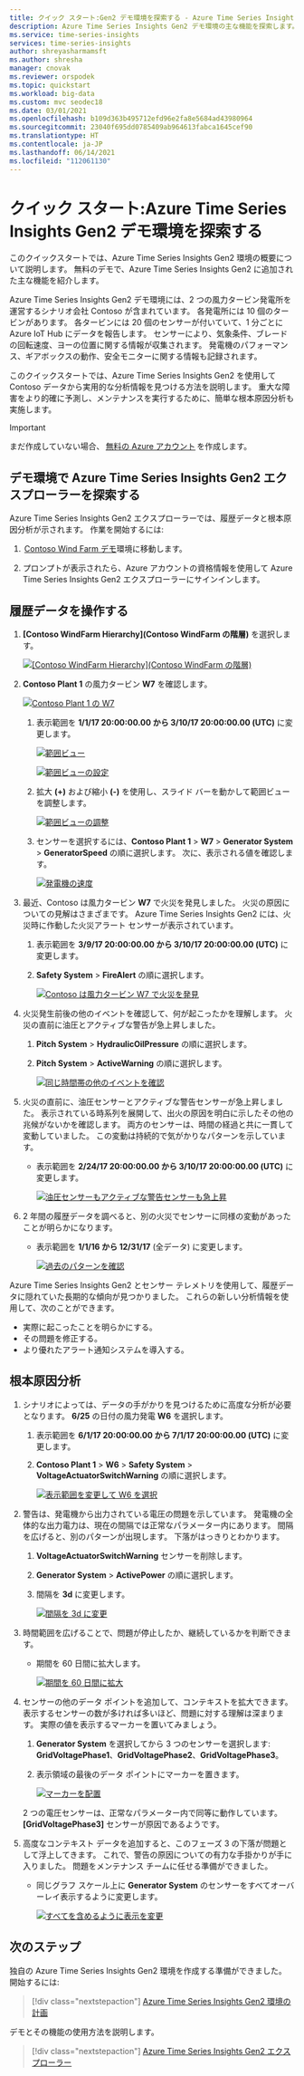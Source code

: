 ```yaml
---
title: クイック スタート:Gen2 デモ環境を探索する - Azure Time Series Insights Gen2 | Microsoft Docs
description: Azure Time Series Insights Gen2 デモ環境の主な機能を探索します。
ms.service: time-series-insights
services: time-series-insights
author: shreyasharmamsft
ms.author: shresha
manager: cnovak
ms.reviewer: orspodek
ms.topic: quickstart
ms.workload: big-data
ms.custom: mvc seodec18
ms.date: 03/01/2021
ms.openlocfilehash: b109d363b495712efd96e2fa8e5684ad43980964
ms.sourcegitcommit: 23040f695dd0785409ab964613fabca1645cef90
ms.translationtype: HT
ms.contentlocale: ja-JP
ms.lasthandoff: 06/14/2021
ms.locfileid: "112061130"
---
```

# <a name="quickstart-explore-the-azure-time-series-insights-gen2-demo-environment"></a>クイック スタート:Azure Time Series Insights Gen2 デモ環境を探索する

このクイックスタートでは、Azure Time Series Insights Gen2 環境の概要について説明します。 無料のデモで、Azure Time Series Insights Gen2 に追加された主な機能を紹介します。

Azure Time Series Insights Gen2 デモ環境には、2 つの風力タービン発電所を運営するシナリオ会社 Contoso が含まれています。 各発電所には 10 個のタービンがあります。 各タービンには 20 個のセンサーが付いていて、1 分ごとに Azure IoT Hub にデータを報告します。 センサーにより、気象条件、ブレードの回転速度、ヨーの位置に関する情報が収集されます。 発電機のパフォーマンス、ギアボックスの動作、安全モニターに関する情報も記録されます。

このクイックスタートでは、Azure Time Series Insights Gen2 を使用して Contoso データから実用的な分析情報を見つける方法を説明します。 重大な障害をより的確に予測し、メンテナンスを実行するために、簡単な根本原因分析も実施します。

> [!IMPORTANT]
> まだ作成していない場合、 [無料の Azure アカウント](https://azure.microsoft.com/free/?ref=microsoft.com&utm_source=microsoft.com&utm_medium=docs&utm_campaign=visualstudio) を作成します。

## <a name="explore-the-azure-time-series-insights-gen2-explorer-in-a-demo-environment"></a>デモ環境で Azure Time Series Insights Gen2 エクスプローラーを探索する

Azure Time Series Insights Gen2 エクスプローラーでは、履歴データと根本原因分析が示されます。 作業を開始するには:

1.  [Contoso Wind Farm デモ](https://insights.timeseries.azure.com/preview/samples)環境に移動します。

1. プロンプトが表示されたら、Azure アカウントの資格情報を使用して Azure Time Series Insights Gen2 エクスプローラーにサインインします。

## <a name="work-with-historical-data"></a>履歴データを操作する

1. **[Contoso WindFarm Hierarchy]\(Contoso WindFarm の階層\)** を選択します。

   [![[Contoso WindFarm Hierarchy]\(Contoso WindFarm の階層\)](media/quickstart-explore/quick-start-contoso-1.png)](media/quickstart-explore/quick-start-contoso-1.png#lightbox)

1. **Contoso Plant 1** の風力タービン **W7** を確認します。

   [![Contoso Plant 1 の W7](media/quickstart-explore/quick-start-contoso-2.png)](media/quickstart-explore/quick-start-contoso-2.png#lightbox)

   1. 表示範囲を **1/1/17 20:00:00.00 から 3/10/17 20:00:00.00 (UTC)** に変更します。

      [![範囲ビュー](media/quickstart-explore/range-setting-1.png)](media/quickstart-explore/range-setting-1.png#lightbox)

      [![範囲ビューの設定](media/quickstart-explore/range-setting-2.png)](media/quickstart-explore/range-setting-2.png#lightbox)

   1. 拡大 **(+)** および縮小 **(-)** を使用し、スライド バーを動かして範囲ビューを調整します。

      [![範囲ビューの調整](media/quickstart-explore/view-range-setting.png)](media/quickstart-explore/view-range-setting.png#lightbox)

   1. センサーを選択するには、**Contoso Plant 1** > **W7** > **Generator System** > **GeneratorSpeed** の順に選択します。 次に、表示される値を確認します。

      [![発電機の速度](media/quickstart-explore/quick-start-generator-speed-1.png)](media/quickstart-explore/quick-start-generator-speed-1.png#lightbox)

1. 最近、Contoso は風力タービン **W7** で火災を発見しました。 火災の原因についての見解はさまざまです。 Azure Time Series Insights Gen2 には、火災時に作動した火災アラート センサーが表示されています。

   1. 表示範囲を **3/9/17 20:00:00.00 から 3/10/17 20:00:00.00 (UTC)** に変更します。
   1. **Safety System** > **FireAlert** の順に選択します。

      [![Contoso は風力タービン W7 で火災を発見](media/v2-update-quickstart/quick-start-fire-alert.png)](media/v2-update-quickstart/quick-start-fire-alert.png#lightbox)

1. 火災発生前後の他のイベントを確認して、何が起こったかを理解します。 火災の直前に油圧とアクティブな警告が急上昇しました。

   1. **Pitch System** > **HydraulicOilPressure** の順に選択します。
   1. **Pitch System** > **ActiveWarning** の順に選択します。

      [![同じ時間帯の他のイベントを確認](media/v2-update-quickstart/quick-start-active-warning.png)](media/v2-update-quickstart/quick-start-active-warning.png#lightbox)

1. 火災の直前に、油圧センサーとアクティブな警告センサーが急上昇しました。 表示されている時系列を展開して、出火の原因を明白に示したその他の兆候がないかを確認します。 両方のセンサーは、時間の経過と共に一貫して変動していました。 この変動は持続的で気がかりなパターンを示しています。

    * 表示範囲を **2/24/17 20:00:00.00 から 3/10/17 20:00:00.00 (UTC)** に変更します。

      [![油圧センサーもアクティブな警告センサーも急上昇](media/v2-update-quickstart/quick-start-view-range.png)](media/v2-update-quickstart/quick-start-view-range.png#lightbox)

1. 2 年間の履歴データを調べると、別の火災でセンサーに同様の変動があったことが明らかになります。

    * 表示範囲を **1/1/16 から 12/31/17** (全データ) に変更します。

      [![過去のパターンを確認](media/v2-update-quickstart/quick-start-expand-view-range.png)](media/v2-update-quickstart/quick-start-expand-view-range.png#lightbox)

Azure Time Series Insights Gen2 とセンサー テレメトリを使用して、履歴データに隠れていた長期的な傾向が見つかりました。 これらの新しい分析情報を使用して、次のことができます。

* 実際に起こったことを明らかにする。
* その問題を修正する。
* より優れたアラート通知システムを導入する。

## <a name="root-cause-analysis"></a>根本原因分析

1. シナリオによっては、データの手がかりを見つけるために高度な分析が必要となります。 **6/25** の日付の風力発電 **W6** を選択します。

    1. 表示範囲を **6/1/17 20:00:00.00 から 7/1/17 20:00:00.00 (UTC)** に変更します。
    1. **Contoso Plant 1** > **W6** > **Safety System** > **VoltageActuatorSwitchWarning** の順に選択します。

       [![表示範囲を変更して W6 を選択](media/v2-update-quickstart/quick-start-voltage-switch-warning.png)](media/v2-update-quickstart/quick-start-voltage-switch-warning.png#lightbox)

1. 警告は、発電機から出力されている電圧の問題を示しています。 発電機の全体的な出力電力は、現在の間隔では正常なパラメーター内にあります。 間隔を広げると、別のパターンが出現します。 下落がはっきりとわかります。

    1. **VoltageActuatorSwitchWarning** センサーを削除します。
    1. **Generator System** > **ActivePower** の順に選択します。
    1. 間隔を **3d** に変更します。

       [![間隔を 3d に変更](media/v2-update-quickstart/quick-start-interval-change.png)](media/v2-update-quickstart/quick-start-interval-change.png#lightbox)

1. 時間範囲を広げることで、問題が停止したか、継続しているかを判断できます。

    * 期間を 60 日間に拡大します。

      [![期間を 60 日間に拡大](media/v2-update-quickstart/quick-start-expand-interval-range.png)](media/v2-update-quickstart/quick-start-expand-interval-range.png#lightbox)

1. センサーの他のデータ ポイントを追加して、コンテキストを拡大できます。 表示するセンサーの数が多ければ多いほど、問題に対する理解は深まります。 実際の値を表示するマーカーを置いてみましょう。

    1. **Generator System** を選択してから 3 つのセンサーを選択します: **GridVoltagePhase1**、**GridVoltagePhase2**、**GridVoltagePhase3**。
    1. 表示領域の最後のデータ ポイントにマーカーを置きます。

       [![マーカーを配置](media/v2-update-quickstart/quick-start-drop-marker.png)](media/v2-update-quickstart/quick-start-drop-marker.png#lightbox)

    2 つの電圧センサーは、正常なパラメーター内で同等に動作しています。 **[GridVoltagePhase3]** センサーが原因であるようです。

1. 高度なコンテキスト データを追加すると、このフェーズ 3 の下落が問題として浮上してきます。 これで、警告の原因についての有力な手掛かりが手に入りました。 問題をメンテナンス チームに任せる準備ができました。

    * 同じグラフ スケール上に **Generator System** のセンサーをすべてオーバーレイ表示するように変更します。

      [![すべてを含めるように表示を変更](media/v2-update-quickstart/quick-start-generator-system.png)](media/v2-update-quickstart/quick-start-generator-system.png#lightbox)

## <a name="next-steps"></a>次のステップ

独自の Azure Time Series Insights Gen2 環境を作成する準備ができました。 開始するには:

> [!div class="nextstepaction"]
> [Azure Time Series Insights Gen2 環境の計画](./how-to-plan-your-environment.md)

デモとその機能の使用方法を説明します。

> [!div class="nextstepaction"]
> [Azure Time Series Insights Gen2 エクスプローラー](./concepts-ux-panels.md)
